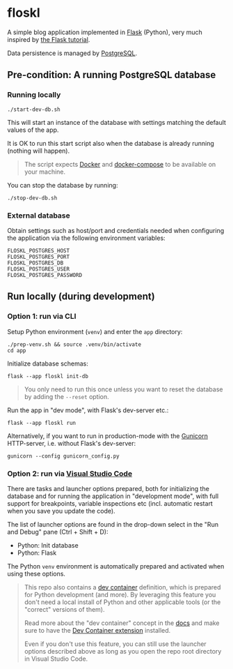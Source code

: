 # floskl

A simple blog application implemented in [Flask](https://flask.palletsprojects.com/en/3.0.x/) (Python), very much inspired by [the Flask tutorial](https://flask.palletsprojects.com/en/3.0.x/tutorial/).
    
Data persistence is managed by [PostgreSQL](https://www.postgresql.org/).

## Pre-condition: A running PostgreSQL database

### Running locally

```shell
./start-dev-db.sh
```

This will start an instance of the database with settings matching the default values of the app.

It is OK to run this start script also when the database is already running (nothing will happen).

> The script expects [Docker](https://www.docker.com/) and [docker-compose](https://docs.docker.com/compose/) to be available on your machine. 

You can stop the database by running:

```
./stop-dev-db.sh
```

### External database

Obtain settings such as host/port and credentials needed when configuring the application via the following environment variables:

```shell
FLOSKL_POSTGRES_HOST
FLOSKL_POSTGRES_PORT
FLOSKL_POSTGRES_DB
FLOSKL_POSTGRES_USER 
FLOSKL_POSTGRES_PASSWORD
```

## Run locally (during development)

### Option 1: run via CLI

Setup Python environment (`venv`) and enter the `app` directory:

```shell
./prep-venv.sh && source .venv/bin/activate
cd app
```

Initialize database schemas:

```shell
flask --app floskl init-db
```

> You only need to run this once unless you want to reset the database by adding the `--reset` option.

Run the app in "dev mode", with Flask's dev-server etc.:

```shell
flask --app floskl run
```

Alternatively, if you want to run in production-mode with the [Gunicorn](https://gunicorn.org/) HTTP-server, i.e. without Flask's dev-server:

```shell
gunicorn --config gunicorn_config.py
```

### Option 2: run via [Visual Studio Code](https://code.visualstudio.com/)

There are tasks and launcher options prepared, both for initializing the database and for running the application in "development mode", with full support for breakpoints, variable inspections etc (incl. automatic restart when you save you update the code).

The list of launcher options are found in the drop-down select in the "Run and Debug" pane (Ctrl + Shift + D):

* Python: Init database 
* Python: Flask

The Python `venv` environment is automatically prepared and activated when using these options. 

> This repo also contains a [dev container](.devcontainer/devcontainer.json) definition, which is prepared for Python development (and more). By leveraging this feature you don't need a local install of Python and other applicable tools (or the "correct" versions of them).
>
> Read more about the "dev container" concept in the [docs](https://code.visualstudio.com/docs/devcontainers/containers) and make sure to have the [Dev Container extension](https://marketplace.visualstudio.com/items?itemName=ms-vscode-remote.remote-containers) installed.
>
> Even if you don't use this feature, you can still use the launcher options described above as long as you open the repo root directory in Visual Studio Code.
